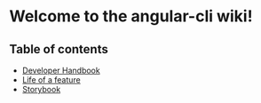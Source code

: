 # Welcome to the angular-cli wiki!

## Table of contents

* [Developer Handbook](DevHandbook.md)
* [Life of a feature](LifeOfAFeature.md)
* [Storybook](Stories/index.md)
